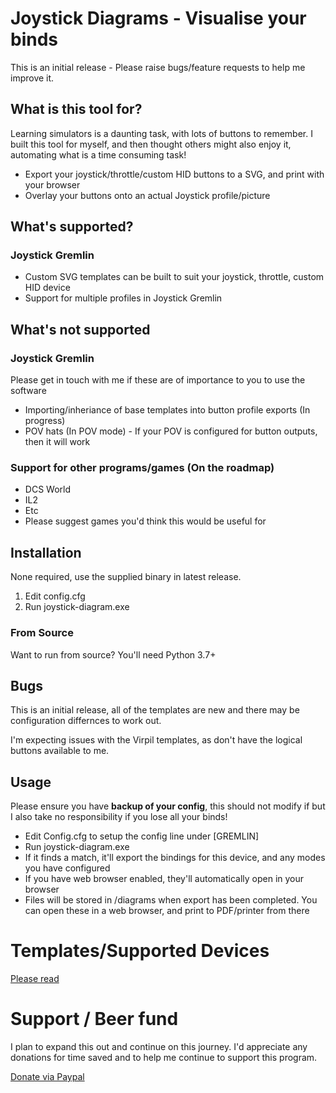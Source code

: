# Joystick Diagrams - Visualise your binds
This is an initial release - Please raise bugs/feature requests to help me improve it.

## What is this tool for?
Learning simulators is a daunting task, with lots of buttons to remember. I built this tool for myself, and then thought others might also enjoy it, automating what is a time consuming task!

- Export your joystick/throttle/custom HID buttons to a SVG, and print with your browser
- Overlay your buttons onto an actual Joystick profile/picture

## What's supported?

### Joystick Gremlin
- Custom SVG templates can be built to suit your joystick, throttle, custom HID device
- Support for multiple profiles in Joystick Gremlin

## What's not supported

### Joystick Gremlin
Please get in touch with me if these are of importance to you to use the software
- Importing/inheriance of base templates into button profile exports (In progress)
- POV hats (In POV mode) - If your POV is configured for button outputs, then it will work

### Support for other programs/games (On the roadmap)
- DCS World
- IL2
- Etc
- Please suggest games you'd think this would be useful for

## Installation
None required, use the supplied binary in latest release.

1. Edit config.cfg
2. Run joystick-diagram.exe

### From Source
Want to run from source? You'll need Python 3.7+

## Bugs
This is an initial release, all of the templates are new and there may be configuration differnces to work out.

I'm expecting issues with the Virpil templates, as don't have the logical buttons available to me.

## Usage
Please ensure you have **backup of your config**, this should not modify if but I also take no responsibility if you lose all your binds!

- Edit Config.cfg to setup the config line under [GREMLIN]
- Run joystick-diagram.exe
- If it finds a match, it'll export the bindings for this device, and any modes you have configured
- If you have web browser enabled, they'll automatically open in your browser
- Files will be stored in /diagrams when export has been completed. You can open these in a web browser, and print to PDF/printer from there

# Templates/Supported Devices
[Please read](templates/readme.md)

# Support / Beer fund
I plan to expand this out and continue on this journey. I'd appreciate any donations for time saved and to help me continue to support this program.

[Donate via Paypal](https://www.paypal.com/cgi-bin/webscr?cmd=_s-xclick&hosted_button_id=WLLDYGQM5Z39W&source=url)


